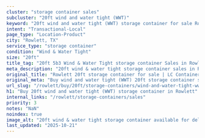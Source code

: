 ```yaml
---
cluster: "storage container sales"
subcluster: "20ft wind and water tight (WWT)"
keyword: "20ft wind and water tight (WWT) storage container for sale Rowlett, TX"
intent: "Transactional-Local"
page_type: "Location-Product"
city: "Rowlett, TX"
service_type: "storage container"
condition: "Wind & Water Tight"
size: "20ft"
title_tag: "20ft 5b3 Wind & Water Tight storage container Sales in Rowlett | LC Container"
meta_description: "20ft wind & water tight storage container sales in Rowlett. Fast delivery, competitive pricing. Serving storage containers area. Quote ID: KSG. Call (214) 524-4168 for your free quote today."
original_title: "Rowlett 20ft storage container for sale | LC Container"
original_meta: "Buy wind and water tight (WWT) 20ft storage container sale with local delivery in Rowlett, TX. LC Container — local Since 2003. Request a fast quote today."
url_slug: "/rowlett/buy/20ft/storage-containers/wind-and-water-tight-wwt"
h1: "Buy 20ft wind and water tight (WWT) storage container in Rowlett"
internal_links: "/rowlett/storage-containers/sales"
priority: 3
notes: "NaN"
noindex: true
image_alt: "20ft wind & water tight storage container available for delivery in Rowlett"
last_updated: "2025-10-21"
---
```


<!-- TODO: Add unique city/inventory copy, images, and internal links here. -->

